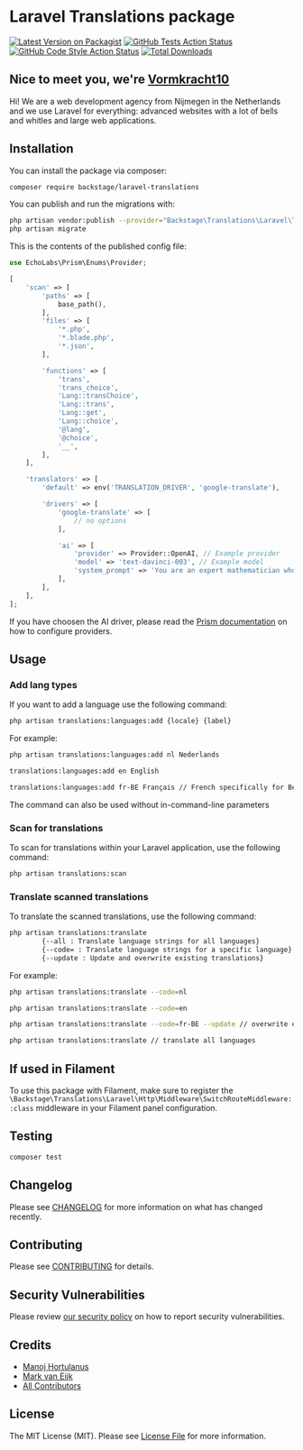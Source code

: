 # Laravel Translations package

[![Latest Version on Packagist](https://img.shields.io/packagist/v/backstage/laravel-translations.svg?style=flat-square)](https://packagist.org/packages/backstage/laravel-translations)
[![GitHub Tests Action Status](https://img.shields.io/github/actions/workflow/status/backstagephp/laravel-translations/run-tests.yml?branch=main&label=tests&style=flat-square)](https://github.com/backstagephp/laravel-translations/actions?query=workflow%3Arun-tests+branch%3Amain)
[![GitHub Code Style Action Status](https://img.shields.io/github/actions/workflow/status/backstagephp/laravel-translations/fix-php-code-style-issues.yml?branch=main&label=code%20style&style=flat-square)](https://github.com/backstagephp/laravel-translations/actions?query=workflow%3A"Fix+PHP+code+style+issues"+branch%3Amain)
[![Total Downloads](https://img.shields.io/packagist/dt/backstage/laravel-translations.svg?style=flat-square)](https://packagist.org/packages/backstage/laravel-translations)

## Nice to meet you, we're [Vormkracht10](https://vormrkacht10.nl)

Hi! We are a web development agency from Nijmegen in the Netherlands and we use Laravel for everything: advanced websites with a lot of bells and whitles and large web applications.

## Installation

You can install the package via composer:

```bash
composer require backstage/laravel-translations
```

You can publish and run the migrations with:

```bash
php artisan vendor:publish --provider="Backstage\Translations\Laravel\TranslationServiceProvider"
php artisan migrate
```

This is the contents of the published config file:

```php
use EchoLabs\Prism\Enums\Provider;

[
    'scan' => [
        'paths' => [
            base_path(),
        ],
        'files' => [
            '*.php',
            '*.blade.php',
            '*.json',
        ],

        'functions' => [
            'trans',
            'trans_choice',
            'Lang::transChoice',
            'Lang::trans',
            'Lang::get',
            'Lang::choice',
            '@lang',
            '@choice',
            '__',
        ],
    ],

    'translators' => [
        'default' => env('TRANSLATION_DRIVER', 'google-translate'),

        'drivers' => [
            'google-translate' => [
                // no options
            ],

            'ai' => [
                'provider' => Provider::OpenAI, // Example provider
                'model' => 'text-davinci-003', // Example model
                'system_prompt' => 'You are an expert mathematician who explains concepts simply. The only thing you do it output what i ask. No comments, no extra information. Just the answer.', // Example system prompt
            ],
        ],
    ],
];

```

If you have choosen the AI driver, please read the [Prism documentation](https://prism.echolabs.dev/providers/anthropic.html) on how to configure providers.

## Usage

### Add lang types

If you want to add a language use the following command:

```bash
php artisan translations:languages:add {locale} {label}
```

For example:

```bash
php artisan translations:languages:add nl Nederlands

translations:languages:add en English

translations:languages:add fr-BE Français // French specifically for Belgians
```

The command can also be used without in-command-line parameters

### Scan for translations

To scan for translations within your Laravel application, use the following command:

```bash
php artisan translations:scan
```

### Translate scanned translations

To translate the scanned translations, use the following command:

```bash
php artisan translations:translate
        {--all : Translate language strings for all languages}
        {--code= : Translate language strings for a specific language}
        {--update : Update and overwrite existing translations}
```

For example:

```bash
php artisan translations:translate --code=nl

php artisan translations:translate --code=en

php artisan translations:translate --code=fr-BE --update // overwrite existing translations

php artisan translations:translate // translate all languages
```

## If used in Filament

To use this package with Filament, make sure to register the `\Backstage\Translations\Laravel\Http\Middleware\SwitchRouteMiddleware::class` middleware in your Filament panel configuration.

## Testing

```bash
composer test
```

## Changelog

Please see [CHANGELOG](CHANGELOG.md) for more information on what has changed recently.

## Contributing

Please see [CONTRIBUTING](CONTRIBUTING.md) for details.

## Security Vulnerabilities

Please review [our security policy](../../security/policy) on how to report security vulnerabilities.

## Credits

-   [Manoj Hortulanus](https://github.com/arduinomaster22)
-   [Mark van Eijk](https://github.com/markvaneijk)
-   [All Contributors](../../contributors)

## License

The MIT License (MIT). Please see [License File](LICENSE.md) for more information.

